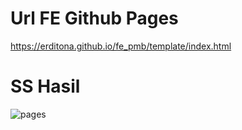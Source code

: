 # Url FE Github Pages

https://erditona.github.io/fe_pmb/template/index.html

# SS Hasil

![pages]()
